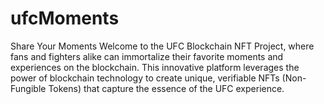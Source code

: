 # ufcMoments
Share Your Moments Welcome to the UFC Blockchain NFT Project, where fans and fighters alike can immortalize their favorite moments and experiences on the blockchain. This innovative platform leverages the power of blockchain technology to create unique, verifiable NFTs (Non-Fungible Tokens) that capture the essence of the UFC experience.
